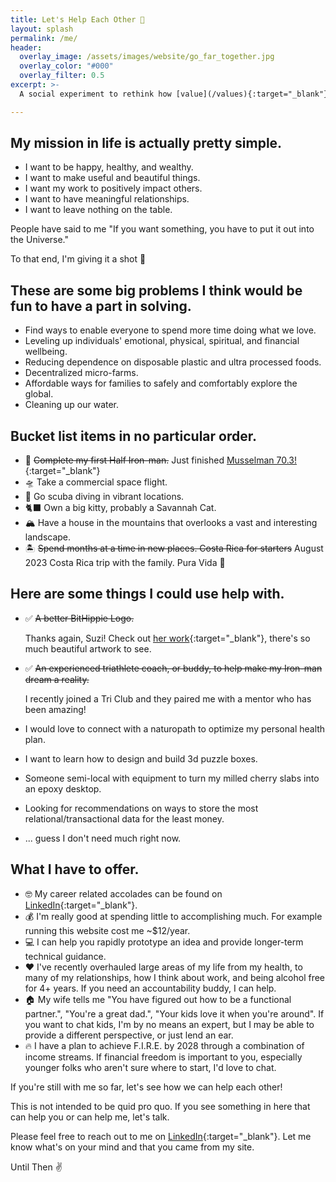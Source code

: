 ```yaml
---
title: Let's Help Each Other 🤝
layout: splash
permalink: /me/
header:
  overlay_image: /assets/images/website/go_far_together.jpg
  overlay_color: "#000"
  overlay_filter: 0.5
excerpt: >-
  A social experiment to rethink how [value](/values){:target="_blank"} is measured.

---
```


## My mission in life is actually pretty simple. 

* I want to be happy, healthy, and wealthy. 
* I want to make useful and beautiful things.
* I want my work to positively impact others.
* I want to have meaningful relationships.
* I want to leave nothing on the table.

People have said to me "If you want something, you have to put it out into the Universe."

To that end, I'm giving it a shot 🚀

## These are some big problems I think would be fun to have a part in solving.

* Find ways to enable everyone to spend more time doing what we love.
* Leveling up individuals' emotional, physical, spiritual, and financial wellbeing.
* Reducing dependence on disposable plastic and ultra processed foods.
* Decentralized micro-farms.
* Affordable ways for families to safely and comfortably explore the global.
* Cleaning up our water.

## Bucket list items in no particular order.

* 🥇 ~~Complete my first Half Iron-man.~~  Just finished [Musselman 70.3!](https://www.ironman.com/im703-musselman){:target="_blank"}
* 🛸 Take a commercial space flight.
* 🤿 Go scuba diving in vibrant locations.
* 🐈‍⬛ Own a big kitty, probably a Savannah Cat.
* 🏔 Have a house in the mountains that overlooks a vast and interesting landscape.
* 🏝 ~~Spend months at a time in new places. Costa Rica for starters~~ August 2023 Costa Rica trip with the family. Pura Vida 🦥 

## Here are some things I could use help with.
* ✅ ~~A better BitHippie Logo.~~
    
    Thanks again, Suzi! Check out [her work](https://suzanneandrewsfineart.com/){:target="_blank"}, there's so much beautiful artwork to see.
* ✅ ~~An experienced triathlete coach, or buddy, to help make my Iron-man dream a reality.~~

    I recently joined a Tri Club and they paired me with a mentor who has been amazing!
* I would love to connect with a naturopath to optimize my personal health plan.
* I want to learn how to design and build 3d puzzle boxes.
* Someone semi-local with equipment to turn my milled cherry slabs into an epoxy desktop.
* Looking for recommendations on ways to store the most relational/transactional data for the least money.
* ... guess I don't need much right now.

## What I have to offer.
* 🤓 My career related accolades can be found on [LinkedIn](https://www.linkedin.com/in/bithippie/){:target="_blank"}.
* 💰 I'm really good at spending little to accomplishing much. For example running this website cost me ~$12/year.
* 💻 I can help you rapidly prototype an idea and provide longer-term technical guidance.
* ❤️ I've recently overhauled large areas of my life from my health, to many of my relationships, how I think about work, and being alcohol free for 4+ years. If you need an accountability buddy, I can help.
* 🏠 My wife tells me "You have figured out how to be a functional partner.", "You're a great dad.", "Your kids love it when you're around". If you want to chat kids, I'm by no means an expert, but I may be able to provide a different perspective, or just lend an ear.
* 🔥 I have a plan to achieve F.I.R.E. by 2028 through a combination of income streams. If financial freedom is important to you, especially younger folks who aren't sure where to start, I'd love to chat. 

If you're still with me so far, let's see how we can help each other! 

This is not intended to be quid pro quo. If you see something in here that can help you or can help me, let's talk.

Please feel free to reach out to me on [LinkedIn](https://www.linkedin.com/in/bithippie/){:target="_blank"}. Let me know what's on your mind and that you came from my site.

Until Then ✌️
